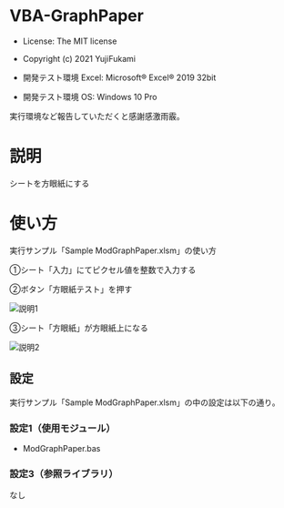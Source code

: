 # VBA-GraphPaper
- License: The MIT license

- Copyright (c) 2021 YujiFukami

- 開発テスト環境 Excel: Microsoft® Excel® 2019 32bit 

- 開発テスト環境 OS: Windows 10 Pro

実行環境など報告していただくと感謝感激雨霰。

# 説明
シートを方眼紙にする

# 使い方
実行サンプル「Sample ModGraphPaper.xlsm」の使い方

①シート「入力」にてピクセル値を整数で入力する

②ボタン「方眼紙テスト」を押す

![説明1](https://user-images.githubusercontent.com/73621859/133213624-e60ab1cd-20e4-4fbd-8d03-30138adb02fd.jpg)


③シート「方眼紙」が方眼紙上になる

![説明2](https://user-images.githubusercontent.com/73621859/133213688-62adcf54-81b4-450c-af51-46679c570515.jpg)


## 設定
実行サンプル「Sample ModGraphPaper.xlsm」の中の設定は以下の通り。


### 設定1（使用モジュール）

-  ModGraphPaper.bas

### 設定3（参照ライブラリ）

なし

